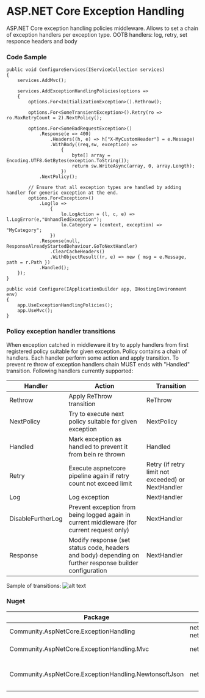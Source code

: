 # ASP.NET Core Exception Handling
ASP.NET Core exception handling policies middleware. Allows to set a chain of exception handlers per exception type. OOTB handlers: log, retry, set responce headers and body

### Code Sample
```
public void ConfigureServices(IServiceCollection services)
{
    services.AddMvc();

    services.AddExceptionHandlingPolicies(options =>
    {
        options.For<InitializationException>().Rethrow();
                
        options.For<SomeTransientException>().Retry(ro => ro.MaxRetryCount = 2).NextPolicy();
                
        options.For<SomeBadRequestException>()
            .Response(e => 400)
                .Headers((h, e) => h["X-MyCustomHeader"] = e.Message)
				.WithBody((req,sw, exception) =>
                    {
                        byte[] array = Encoding.UTF8.GetBytes(exception.ToString());
                        return sw.WriteAsync(array, 0, array.Length);
                    })
            .NextPolicy();

        // Ensure that all exception types are handled by adding handler for generic exception at the end.
        options.For<Exception>()
            .Log(lo =>
                {
                    lo.LogAction = (l, c, e) => l.LogError(e,"UnhandledException");
                    lo.Category = (context, exception) => "MyCategory";
                })
            .Response(null, ResponseAlreadyStartedBehaviour.GoToNextHandler)
                .ClearCacheHeaders()
                .WithObjectResult((r, e) => new { msg = e.Message, path = r.Path })
            .Handled();
    });
}

public void Configure(IApplicationBuilder app, IHostingEnvironment env)
{
    app.UseExceptionHandlingPolicies();
    app.UseMvc();
}
```

### Policy exception handler transitions
When exception catched in middleware it try to apply handlers from first registered policy suitable for given exception. Policy contains a chain of handlers. Each handler perform some action and apply transition. To prevent re throw of exception handlers chain MUST ends with "Handled" transition.
Following handlers currently supported:

| Handler  | Action | Transition |
| ---------| ------------- | ------------- |
| Rethrow  | Apply ReThrow transition  | ReThrow |
| NextPolicy  | Try to execute next policy suitable for given exception  | NextPolicy |
| Handled  | Mark exception as handled to prevent it from bein re thrown  | Handled |
| Retry  | Execute aspnetcore pipeline again if retry count not exceed limit  | Retry (if retry limit not exceeded) or NextHandler |
| Log  | Log exception  | NextHandler |
| DisableFurtherLog  | Prevent exception from being logged again in current middleware (for current request only)  | NextHandler |
| Response  | Modify response (set status code, headers and body) depending on further response builder configuration | NextHandler |

Sample of transitions:
![alt text](/Transitions.png)

### Nuget
| Package  | Target | Comments |
| ---------| ------------- | ------------- |
| Community.AspNetCore.ExceptionHandling | netstandard2.0 netcoreapp2.1 | Main functionality |
| Community.AspNetCore.ExceptionHandling.Mvc | netcoreapp2.1 | Alllow to use MVC IActionResult (including ObjectResult) in 'Response' handler |
| Community.AspNetCore.ExceptionHandling.NewtonsoftJson | netstandard2.0 | Allow to set Json serialized object as a response body in 'Response' handler. Use it only if 'Community.AspNetCore.ExceptionHandling.Mvc' usage not possible |
